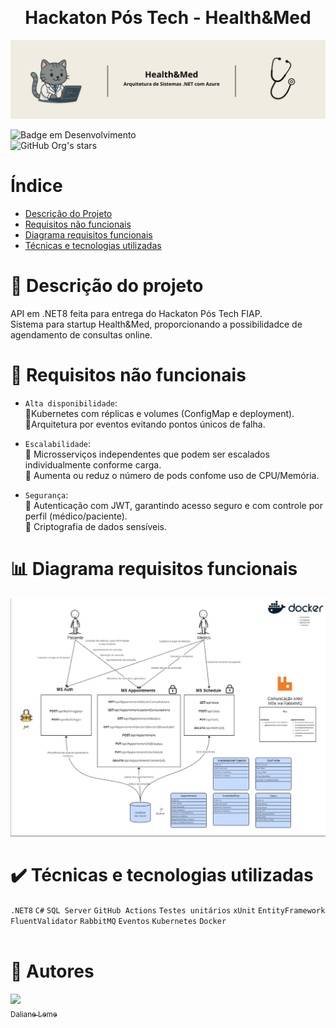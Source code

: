 ﻿﻿<h1 align="center"> Hackaton Pós Tech - Health&Med </h1>

![Capa com o nome do curso da pós graduação](./Assets/capa-readme.jpg)

![Badge em Desenvolvimento](http://img.shields.io/static/v1?label=STATUS&message=FINALIZADO&color=RED&style=for-the-badge)
<br>![GitHub Org's stars](https://img.shields.io/github/stars/DalianeLeme?style=social)</br>

# Índice 

* [Descrição do Projeto](#Descrição-do-projeto)
* [Requisitos não funcionais](#Requisitos-não-funcionais)
* [Diagrama requisitos funcionais](#Diagrama-requisitos-funcionais)
* [Técnicas e tecnologias utilizadas](#Técnicas-e-tecnologias-utilizadas)

# :pushpin: Descrição do projeto
API em .NET8 feita para entrega do Hackaton Pós Tech FIAP. <br>
Sistema para startup Health&Med, proporcionando a possibilidadce de agendamento de consultas online. </br>

# :notebook: Requisitos não funcionais
- `Alta disponibilidade`: </br>
:bookmark_tabs:Kubernetes com réplicas e volumes (ConfigMap e deployment). </br>
:bookmark_tabs:Arquitetura por eventos evitando pontos únicos de falha. </br>

- `Escalabilidade`:  </br>
:small_red_triangle_down: Microsserviços independentes que podem ser escalados individualmente conforme carga. </br>
:small_red_triangle_down: Aumenta ou reduz o número de pods confome uso de CPU/Memória. </br>

- `Segurança`:  </br>
:small_blue_diamond: Autenticação com JWT, garantindo acesso seguro e com controle por perfil (médico/paciente). </br>
:small_blue_diamond: Criptografia de dados sensíveis. </br>

# :bar_chart: Diagrama requisitos funcionais
![Diagrama-funcional](./Assets/HealthMed-diagrama.jpg)

# :heavy_check_mark: Técnicas e tecnologias utilizadas
`.NET8` `C#` `SQL Server` `GitHub Actions`  `Testes unitários` `xUnit` `EntityFramework`
`FluentValidator` `RabbitMQ` `Eventos` `Kubernetes` `Docker`
<br> </br>

# :busts_in_silhouette: Autores
[<img loading="lazy" src="https://avatars.githubusercontent.com/u/55365144?v=4" width=115><br><sub>Daliane Leme</sub>](https://github.com/DalianeLeme)
<br></br>
